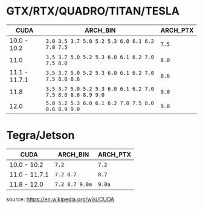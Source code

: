 # GTX/RTX/QUADRO/TITAN/TESLA

| CUDA          | ARCH_BIN                                                  | ARCH_PTX |
|---------------|-----------------------------------------------------------|----------|
| 10.0 - 10.2   | `3.0 3.5 3.7 5.0 5.2 5.3 6.0 6.1 6.2 7.0 7.5`             | `7.5`    |
| 11.0          | `3.5 3.7 5.0 5.2 5.3 6.0 6.1 6.2 7.0 7.5 8.0`             | `8.0`    |
| 11.1 - 11.7.1 | `3.5 3.7 5.0 5.2 5.3 6.0 6.1 6.2 7.0 7.5 8.0 8.6`         | `8.6`    |
| 11.8          | `3.5 3.7 5.0 5.2 5.3 6.0 6.1 6.2 7.0 7.5 8.0 8.6 8.9 9.0` | `9.0`    |
| 12.0          | `5.0 5.2 5.3 6.0 6.1 6.2 7.0 7.5 8.0 8.6 8.9 9.0`         | `9.0`    |

# Tegra/Jetson

| CUDA          | ARCH_BIN       | ARCH_PTX |
|---------------|----------------|----------|
| 10.0 - 10.2   | `7.2`          | `7.2`    |
| 11.0 - 11.7.1 | `7.2 8.7`      | `8.7`    |
| 11.8 - 12.0   | `7.2 8.7 9.0a` | `9.0a`   |

source: https://en.wikipedia.org/wiki/CUDA